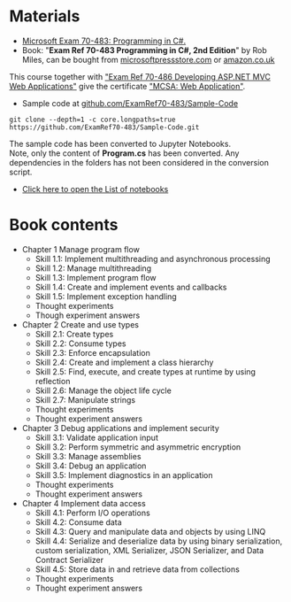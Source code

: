 # Materials
* [Microsoft Exam 70-483: Programming in C#.](https://www.microsoft.com/en-us/learning/exam-70-483.aspx)
* Book: "**Exam Ref 70-483 Programming in C#, 2nd Edition**" by Rob Miles, can be bought from [microsoftpressstore.com](https://www.microsoftpressstore.com/store/exam-ref-70-483-programming-in-c-sharp-9781509306985) or [amazon.co.uk](https://www.amazon.co.uk/Exam-Ref-70-483-Programming-Miles/dp/1509306986)

This course together with ["Exam Ref 70-486 Developing ASP.NET MVC Web Applications"](https://www.microsoft.com/en-us/learning/exam-70-486.aspx) give the certificate ["MCSA: Web Application"](https://www.microsoft.com/en-us/learning/mcsa-web-applications-certification.aspx).

* Sample code at [github.com/ExamRef70-483/Sample-Code](https://github.com/ExamRef70-483/Sample-Code)

```
git clone --depth=1 -c core.longpaths=true https://github.com/ExamRef70-483/Sample-Code.git
```

The sample code has been converted to Jupyter Notebooks. <br>
Note, only the content of **Program.cs** has been converted. Any dependencies in the folders has not been considered in the conversion script.

* [Click here to open the List of notebooks](List_of_notebooks.md)

# Book contents

* Chapter 1 Manage program flow
  -  Skill 1.1: Implement multithreading and asynchronous processing
  -  Skill 1.2: Manage multithreading
  -  Skill 1.3: Implement program flow
  -  Skill 1.4: Create and implement events and callbacks
  -  Skill 1.5: Implement exception handling
  -  Thought experiments
  -  Though experiment answers
* Chapter 2 Create and use types
  -  Skill 2.1: Create types
  -  Skill 2.2: Consume types
  -  Skill 2.3: Enforce encapsulation
  -  Skill 2.4: Create and implement a class hierarchy
  -  Skill 2.5: Find, execute, and create types at runtime by using reflection
  -  Skill 2.6: Manage the object life cycle
  -  Skill 2.7: Manipulate strings
  -  Thought experiments
  -  Thought experiment answers
* Chapter 3 Debug applications and implement security
  -  Skill 3.1: Validate application input
  -  Skill 3.2: Perform symmetric and asymmetric encryption
  -  Skill 3.3: Manage assemblies
  -  Skill 3.4: Debug an application
  -  Skill 3.5: Implement diagnostics in an application
  -  Thought experiments
  -  Thought experiment answers
* Chapter 4 Implement data access
  -  Skill 4.1: Perform I/O operations
  -  Skill 4.2: Consume data
  -  Skill 4.3: Query and manipulate data and objects by using LINQ
  -  Skill 4.4: Serialize and deserialize data by using binary serialization, custom serialization, XML Serializer, JSON Serializer, and Data Contract Serializer
  -  Skill 4.5: Store data in and retrieve data from collections
  -  Thought experiments
  -  Thought experiment answers
